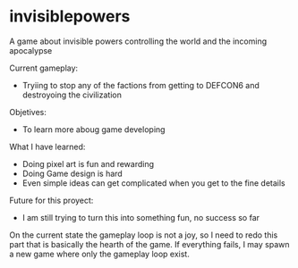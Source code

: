 # invisiblepowers
A game about invisible powers controlling the world and the incoming apocalypse

Current gameplay:
 - Tryiing to stop any of the factions from getting to DEFCON6 and destroyoing the civilization

Objetives:
 - To learn more aboug game developing 

What I have learned:
 - Doing pixel art is fun and rewarding
 - Doing Game design is hard 
 - Even simple ideas can get complicated when you get to the fine details 

Future for this proyect:
 - I am still trying to turn this into something fun, no success so far

On the current state the gameplay loop is not a joy,  so I need to redo this part that is basically the hearth of the game. If everything fails, I may spawn a new game where only the gameplay loop exist.   
